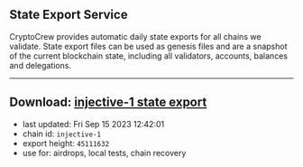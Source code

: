 ## State Export Service
CryptoCrew provides automatic daily state exports for all chains we validate. State export files can be used as genesis files and are a snapshot of the current blockchain state, including all validators, accounts, balances and delegations.

---
**Download: [injective-1 state export](https://dl.ccvalidators.com/SERVICE/injective/injective-1_export_45111632.json)**
---

- last updated: Fri Sep 15 2023 12:42:01
- chain id: `injective-1`
- export height: `45111632`
- use for: airdrops, local tests, chain recovery
